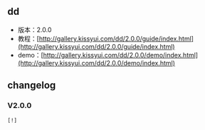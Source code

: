 ## dd

* 版本：2.0.0
* 教程：[http://gallery.kissyui.com/dd/2.0.0/guide/index.html](http://gallery.kissyui.com/dd/2.0.0/guide/index.html)
* demo：[http://gallery.kissyui.com/dd/2.0.0/demo/index.html](http://gallery.kissyui.com/dd/2.0.0/demo/index.html)

## changelog

### V2.0.0

    [!]


